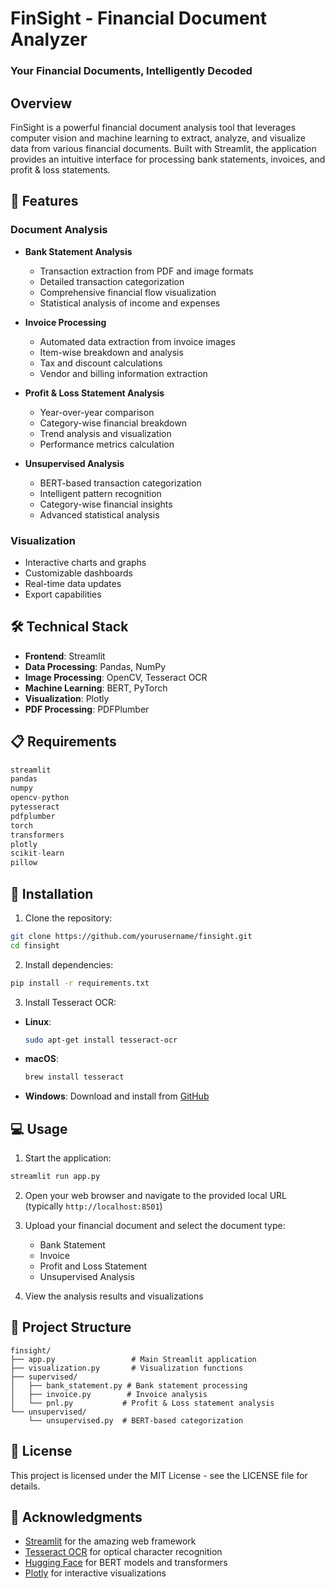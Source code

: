 # FinSight - Financial Document Analyzer
### Your Financial Documents, Intelligently Decoded

## Overview
FinSight is a powerful financial document analysis tool that leverages computer vision and machine learning to extract, analyze, and visualize data from various financial documents. Built with Streamlit, the application provides an intuitive interface for processing bank statements, invoices, and profit & loss statements.

## 🌟 Features

### Document Analysis
- **Bank Statement Analysis**
  - Transaction extraction from PDF and image formats
  - Detailed transaction categorization
  - Comprehensive financial flow visualization
  - Statistical analysis of income and expenses

- **Invoice Processing**
  - Automated data extraction from invoice images
  - Item-wise breakdown and analysis
  - Tax and discount calculations
  - Vendor and billing information extraction

- **Profit & Loss Statement Analysis**
  - Year-over-year comparison
  - Category-wise financial breakdown
  - Trend analysis and visualization
  - Performance metrics calculation

- **Unsupervised Analysis**
  - BERT-based transaction categorization
  - Intelligent pattern recognition
  - Category-wise financial insights
  - Advanced statistical analysis

### Visualization
- Interactive charts and graphs
- Customizable dashboards
- Real-time data updates
- Export capabilities

## 🛠️ Technical Stack
- **Frontend**: Streamlit
- **Data Processing**: Pandas, NumPy
- **Image Processing**: OpenCV, Tesseract OCR
- **Machine Learning**: BERT, PyTorch
- **Visualization**: Plotly
- **PDF Processing**: PDFPlumber

## 📋 Requirements
```python
streamlit
pandas
numpy
opencv-python
pytesseract
pdfplumber
torch
transformers
plotly
scikit-learn
pillow
```

## 🚀 Installation

1. Clone the repository:
```bash
git clone https://github.com/yourusername/finsight.git
cd finsight
```

2. Install dependencies:
```bash
pip install -r requirements.txt
```

3. Install Tesseract OCR:
- **Linux**:
  ```bash
  sudo apt-get install tesseract-ocr
  ```
- **macOS**:
  ```bash
  brew install tesseract
  ```
- **Windows**: Download and install from [GitHub](https://github.com/UB-Mannheim/tesseract/wiki)

## 💻 Usage

1. Start the application:
```bash
streamlit run app.py
```

2. Open your web browser and navigate to the provided local URL (typically `http://localhost:8501`)

3. Upload your financial document and select the document type:
   - Bank Statement
   - Invoice
   - Profit and Loss Statement
   - Unsupervised Analysis

4. View the analysis results and visualizations

## 📂 Project Structure
```
finsight/
├── app.py                 # Main Streamlit application
├── visualization.py       # Visualization functions
├── supervised/
│   ├── bank_statement.py # Bank statement processing
│   ├── invoice.py        # Invoice analysis
│   └── pnl.py           # Profit & Loss statement analysis
└── unsupervised/
    └── unsupervised.py  # BERT-based categorization
```


## 📝 License
This project is licensed under the MIT License - see the LICENSE file for details.

## 🙏 Acknowledgments
- [Streamlit](https://streamlit.io/) for the amazing web framework
- [Tesseract OCR](https://github.com/tesseract-ocr/tesseract) for optical character recognition
- [Hugging Face](https://huggingface.co/) for BERT models and transformers
- [Plotly](https://plotly.com/) for interactive visualizations
